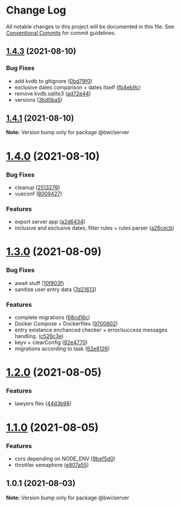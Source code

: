 # Change Log

All notable changes to this project will be documented in this file.
See [Conventional Commits](https://conventionalcommits.org) for commit guidelines.

## [1.4.3](https://github.com/ruxxzebre/booking_widget/compare/v1.4.1...v1.4.3) (2021-08-10)


### Bug Fixes

* add kvdb to gitignore ([0bd79f0](https://github.com/ruxxzebre/booking_widget/commit/0bd79f03c85ed4070065b04fb6b9997b15f20c42))
* exclusive dates comparison + dates itself ([fb4eb9c](https://github.com/ruxxzebre/booking_widget/commit/fb4eb9ce0a5883677750c79db53175a2b2786af1))
* remove kvdb.sqlite3 ([ad72e44](https://github.com/ruxxzebre/booking_widget/commit/ad72e44635d42a79a9892bf73b816c2b56b752f2))
* versions ([3bd0ba5](https://github.com/ruxxzebre/booking_widget/commit/3bd0ba5da5bdb37e98124bbd97b312b73a565496))





## [1.4.1](https://github.com/ruxxzebre/booking_widget/compare/v1.4.0...v1.4.1) (2021-08-10)

**Note:** Version bump only for package @bwi/server





# [1.4.0](https://github.com/ruxxzebre/booking_widget/compare/v1.3.0...v1.4.0) (2021-08-10)


### Bug Fixes

* cleanup ([2513276](https://github.com/ruxxzebre/booking_widget/commit/2513276522460e04e2cb75e416bbe9ce62fa6835))
* vueconf ([8009427](https://github.com/ruxxzebre/booking_widget/commit/800942719bbadba9b83043b8d3f9299d42eea033))


### Features

* export server app ([a2d6434](https://github.com/ruxxzebre/booking_widget/commit/a2d643487739fc5a9464c08d68be07320176d15d))
* inclusive and exclusive dates, filter rules + rules parser ([a26cecb](https://github.com/ruxxzebre/booking_widget/commit/a26cecb682e443b07ef8608d26f4c438ce8437c4))





# [1.3.0](https://github.com/ruxxzebre/booking_widget/compare/v1.2.0...v1.3.0) (2021-08-09)


### Bug Fixes

* await stuff ([10f803f](https://github.com/ruxxzebre/booking_widget/commit/10f803f3f7db685ec3b83de110d39246d3449441))
* sanitize user entry data ([7d21613](https://github.com/ruxxzebre/booking_widget/commit/7d216133011dd4d1d60e23cc6ba6b4f214fb0d6c))


### Features

* complete migrations ([68cd16c](https://github.com/ruxxzebre/booking_widget/commit/68cd16cc6cbba95e989b92532aae9c0608f00805))
* Docker Compose + Dockerfiles ([9700802](https://github.com/ruxxzebre/booking_widget/commit/9700802b5b51f00763102c9c3b8853494ee9b3d6))
* entry existance enchanced checker + error/success messages handling. ([c526c3e](https://github.com/ruxxzebre/booking_widget/commit/c526c3e4b26b488ed981b0101b369111596e6e23))
* keyv + clearConfig ([92e4770](https://github.com/ruxxzebre/booking_widget/commit/92e4770ce29a455f2765fa8f44c1fdf8fd5a526d))
* migrations according to task ([62e8126](https://github.com/ruxxzebre/booking_widget/commit/62e81268418bf5a34446ec5a499225b6dc6ae33a))





# [1.2.0](https://github.com/ruxxzebre/booking_widget/compare/v1.1.0...v1.2.0) (2021-08-05)


### Features

* lawyers flex ([44d3b98](https://github.com/ruxxzebre/booking_widget/commit/44d3b984cc0e09070bbacceafcd096bc1de4d6c9))





# [1.1.0](https://github.com/ruxxzebre/booking_widget/compare/v1.0.1...v1.1.0) (2021-08-05)


### Features

* cors depending on NODE_ENV ([9bef5d0](https://github.com/ruxxzebre/booking_widget/commit/9bef5d09f7314c232313629defce106fa67a51f9))
* throttler semaphore ([e807a55](https://github.com/ruxxzebre/booking_widget/commit/e807a55a6d62649c34cc86fce6e02debb7c1b712))





## 1.0.1 (2021-08-03)

**Note:** Version bump only for package @bwi/server
